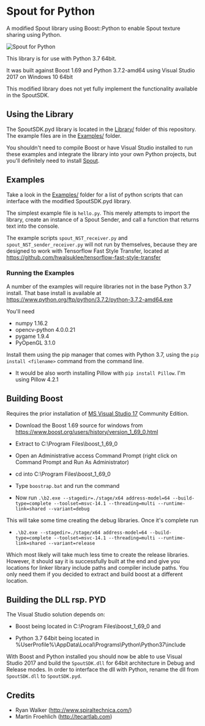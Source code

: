 # Spout for Python
A modified Spout library using Boost::Python to enable Spout texture sharing using Python.

![Spout for Python](https://raw.githubusercontent.com/spiraltechnica/Spout-for-Python/master/Images/neural%20style%20resolume.png)

This library is for use with Python 3.7 64bit.

It was built against Boost 1.69 and Python 3.7.2-amd64 using Visual Studio 2017 on Windows 10 64bit

This modified library does not yet fully implement the functionality available in the SpoutSDK.

## Using the Library
The SpoutSDK.pyd library is located in the [Library/](Library/) folder of this repository. The example files are in the [Examples/](Examples/) folder.

You shouldn't need to compile Boost or have Visual Studio installed to run these examples and integrate the library into your own Python projects, but you'll definitely need to install [Spout](http://spout.zeal.co/).

## Examples


Take a look in the [Examples/](Examples/) folder for a list of python scripts that can interface with the modified SpoutSDK.pyd library.

The simplest example file is ```hello.py```. This merely attempts to import the library, create an instance of a Spout Sender, and call a function that returns text into the console.

The example scripts ```spout_NST_receiver.py``` and ```spout_NST_sender_receiver.py``` will not run by themselves, because they are designed to work with Tensorflow Fast Style Transfer, located at https://github.com/hwalsuklee/tensorflow-fast-style-transfer

### Running the Examples

A number of the examples will require libraries not in the base Python 3.7 install. That base install is available at https://www.python.org/ftp/python/3.7.2/python-3.7.2-amd64.exe

You'll need

- numpy         1.16.2
- opencv-python 4.0.0.21
- pygame        1.9.4
- PyOpenGL      3.1.0

Install them using the pip manager that comes with Python 3.7, using the ```pip install <filename>``` command from the command line.

- It would be also worth installing Pillow with ```pip install Pillow```. I'm using Pillow 4.2.1

## Building Boost
Requires the prior installation of [MS Visual Studio 17](https://visualstudio.microsoft.com/de/vs/) Community Edition.

- Download the Boost 1.69 source for windows from https://www.boost.org/users/history/version_1_69_0.html
- Extract to C:\Program Files\boost_1_69_0
- Open an Administrative access Command Prompt (right click on Command Prompt and Run As Administrator)
- cd into C:\Program Files\boost_1_69_0
- Type ```boostrap.bat``` and run the command

- Now run ```.\b2.exe --stagedir=./stage/x64 address-model=64 --build-type=complete --toolset=msvc-14.1 --threading=multi --runtime-link=shared --variant=debug```

This will take some time creating the debug libraries. Once it's complete run
- ```.\b2.exe --stagedir=./stage/x64 address-model=64 --build-type=complete --toolset=msvc-14.1 --threading=multi --runtime-link=shared --variant=release```

Which most likely will take much less time to create the release libraries. However, it should say it is successfully built at the end and give you locations for linker library include paths and compiler include paths. You only need them if you decided to extract and build boost at a different location.

## Building the DLL rsp. PYD

The Visual Studio solution depends on:

- Boost being located in C:\Program Files\boost_1_69_0 and

- Python 3.7 64bit being located in %UserProfile%\AppData\Local\Programs\Python\Python37\include

With Boost and Python installed you should now be able to use Visual Studio 2017 and build the ```SpoutSDK.dll``` for 64bit architecture in Debug and Release modes. In order to interface the dll with Python, rename the dll from ```SpoutSDK.dll``` to ```SpoutSDK.pyd```.

## Credits

- Ryan Walker (http://www.spiraltechnica.com/)
- Martin Froehlich (http://tecartlab.com)
